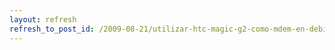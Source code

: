 ```yaml
---
layout: refresh
refresh_to_post_id: /2009-08-21/utilizar-htc-magic-g2-como-mdem-en-debian-gnu-linux
---
```

